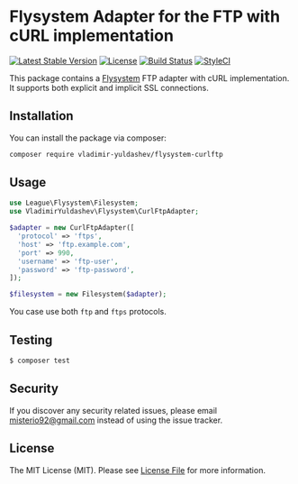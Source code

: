 # Flysystem Adapter for the FTP with cURL implementation

[![Latest Stable Version](https://poser.pugx.org/vladimir-yuldashev/flysystem-curlftp/v/stable?format=flat-square)](https://packagist.org/packages/vladimir-yuldashev/flysystem-curlftp)
[![License](https://poser.pugx.org/vladimir-yuldashev/flysystem-curlftp/license?format=flat-square)](https://packagist.org/packages/vladimir-yuldashev/flysystem-curlftp)
[![Build Status](https://img.shields.io/travis/vladimir-yuldashev/flysystem-curlftp/master.svg?style=flat-square)](https://travis-ci.org/vladimir-yuldashev/flysystem-curlftp)
[![StyleCI](https://styleci.io/repos/90028075/shield?branch=master)](https://styleci.io/repos/90028075)

This package contains a [Flysystem](https://flysystem.thephpleague.com/) FTP adapter with cURL implementation.
It supports both explicit and implicit SSL connections.

## Installation

You can install the package via composer:

``` bash
composer require vladimir-yuldashev/flysystem-curlftp
```

## Usage

``` php
use League\Flysystem\Filesystem;
use VladimirYuldashev\Flysystem\CurlFtpAdapter;

$adapter = new CurlFtpAdapter([
  'protocol' => 'ftps',
  'host' => 'ftp.example.com',
  'port' => 990,
  'username' => 'ftp-user',
  'password' => 'ftp-password',
]);

$filesystem = new Filesystem($adapter);
```

You case use both `ftp` and `ftps` protocols. 

## Testing

``` bash
$ composer test
```

## Security

If you discover any security related issues, please email misterio92@gmail.com instead of using the issue tracker.

## License

The MIT License (MIT). Please see [License File](LICENSE) for more information.

